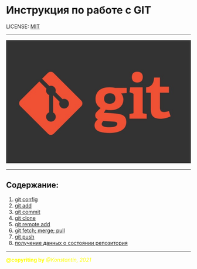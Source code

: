 # Инструкция по работе с GIT

LICENSE: [MIT](./license.md)

---
![](./logo/git-logo.jpg)

---
## **Содержание:**

1. [git config](./config.md)
2. [git add](./add.md)
3. [git commit](./commit.md)
4. [git clone](./clone.md)
5. [git remote add](./remote.md)
6. [git fetch; merge; pull](./fetch.md)
7. [git push](./push.md)
8. [получение данных о состоянии репозитория](./log.md)


---

<span style="color: yellow">**@copyriting by** *@Konstantin, 2021*</span>